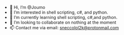 - 👋 Hi, I’m @Joumo
- 👀 I’m interested in shell scripting, c#, and python.
- 🌱 I’m currently learning shell scripting, c#,and python.
- 💞️ I’m looking to collaborate on nothing at the moment
- 📫 Contact me via email: sneccolol2k@protonmail.com
